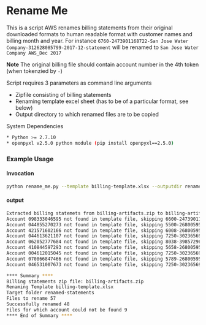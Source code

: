 # Rename Me
This is a script AWS renames billing statements from their original downloaded 
formats to human readable format with customer names and billing month and year.
For instance `6760-2473901168722-San Jose Water Company-312628085799-2017-12-statement` will be renamed to `San Jose Water Company AWS_Dec 2017`

**Note**
The original billing file should contain account number in the 4th token (when tokenzied by `-`)

Script requires 3 parameters as command line arguments
* Zipfile consisting of billing statements
* Renaming template excel sheet (has to be of a particular format, see below)
* Output directory to which renamed files are to be copied

System Dependencies
``` sh
* Python >= 2.7.10
* openpyxl v2.5.0 python module (pip install openpyxl==2.5.0) 
```
### Example Usage

#### Invocation
```sh
python rename_me.py --template billing-template.xlsx --outputdir renamed-statements --zipfile billing-artifacts.zip
```

#### output
```sh
Extracted billing statemets from billing-artifacts.zip to billing-artifacts
Account 098333046595 not found in template file, skipping 6600-2473901166150-PDF Solutions-098333046595-2017-12-statement.pdf
Account 044855270273 not found in template file, skipping 5500-2680059592816-Groupware Cloud Ops-044855270273-2017-12-statement.pdf
Account 421571602166 not found in template file, skipping 6008-2680059595330-Groupware IT-421571602166-2017-12-statement.pdf
Account 044613621107 not found in template file, skipping 7250-3023656978497-Dolby Laboratories, Inc.-044613621107-2017-12-statement.pdf
Account 062052777684 not found in template file, skipping 8038-3985729653288-LeanTaas-062052777684-2017-12-statement.pdf
Account 410844597293 not found in template file, skipping 5658-2680059593704-Ampush-410844597293-2017-12-statement.pdf
Account 004612015045 not found in template file, skipping 7250-3023656978506-Dolby Laboratories, Inc.-004612015045-2017-12-statement.pdf
Account 070866847466 not found in template file, skipping 5789-2680059594272-Augmedix-070866847466-2017-12-statement.pdf
Account 046531007673 not found in template file, skipping 7250-3023656981043-Dolby Laboratories, Inc.-046531007673-2017-12-statement.pdf

**** Summary ****
Billing statements zip file: billing-artifacts.zip
Renaming Template billing-template.xlsx
Target folder renamed-statements
Files to rename 57
Successfully renamed 48
Files for which account could not be found 9
**** End of Summary ****
```